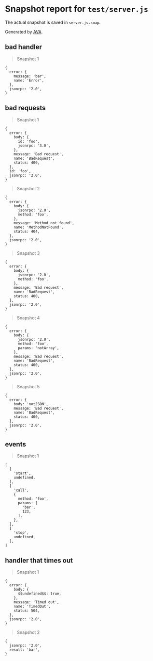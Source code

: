 # Snapshot report for `test/server.js`

The actual snapshot is saved in `server.js.snap`.

Generated by [AVA](https://avajs.dev).

## bad handler

> Snapshot 1

    {
      error: {
        message: 'bar',
        name: 'Error',
      },
      jsonrpc: '2.0',
    }

## bad requests

> Snapshot 1

    {
      error: {
        body: {
          id: 'foo',
          jsonrpc: '3.0',
        },
        message: 'Bad request',
        name: 'BadRequest',
        status: 400,
      },
      id: 'foo',
      jsonrpc: '2.0',
    }

> Snapshot 2

    {
      error: {
        body: {
          jsonrpc: '2.0',
          method: 'foo',
        },
        message: 'Method not found',
        name: 'MethodNotFound',
        status: 404,
      },
      jsonrpc: '2.0',
    }

> Snapshot 3

    {
      error: {
        body: {
          jsonrpc: '2.0',
          method: 'foo',
        },
        message: 'Bad request',
        name: 'BadRequest',
        status: 400,
      },
      jsonrpc: '2.0',
    }

> Snapshot 4

    {
      error: {
        body: {
          jsonrpc: '2.0',
          method: 'foo',
          params: 'notArray',
        },
        message: 'Bad request',
        name: 'BadRequest',
        status: 400,
      },
      jsonrpc: '2.0',
    }

> Snapshot 5

    {
      error: {
        body: 'notJSON',
        message: 'Bad request',
        name: 'BadRequest',
        status: 400,
      },
      jsonrpc: '2.0',
    }

## events

> Snapshot 1

    [
      [
        'start',
        undefined,
      ],
      [
        'call',
        {
          method: 'foo',
          params: [
            'bar',
            123,
          ],
        },
      ],
      [
        'stop',
        undefined,
      ],
    ]

## handler that times out

> Snapshot 1

    {
      error: {
        body: {
          $$undefined$$: true,
        },
        message: 'Timed out',
        name: 'TimedOut',
        status: 504,
      },
      jsonrpc: '2.0',
    }

> Snapshot 2

    {
      jsonrpc: '2.0',
      result: 'bar',
    }
